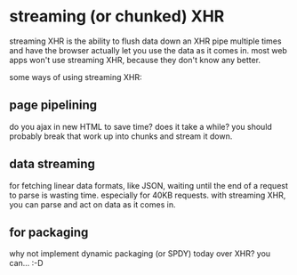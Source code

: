 streaming (or chunked) XHR
==========================

streaming XHR is the ability to flush data down an XHR pipe multiple times and
have the browser actually let you use the data as it comes in. most web apps
won't use streaming XHR, because they don't know any better.

some ways of using streaming XHR:

page pipelining
---------------

do you ajax in new HTML to save time? does it take a while? you should probably break that work up into chunks and stream it down.


data streaming
--------------

for fetching linear data formats, like JSON, waiting until the end of a request
to parse is wasting time. especially for 40KB requests. with streaming XHR, you
can parse and act on data as it comes in.

for packaging
-------------

why not implement dynamic packaging (or SPDY) today over XHR? you can... :-D
